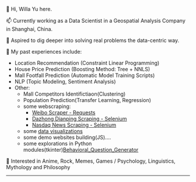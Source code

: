 👋 Hi, Willa Yu here. 

📫 Currently working as a Data Scientist in a Geospatial Analysis Company in Shanghai, China.

🌱 Aspired to dig deeper into solving real problems the data-centric way.

👀 My past experiences include: 

- Location Recommendation (Constraint Linear Programming)
- House Price Prediction (Boosting Method: Tree + NNLS)
- Mall Footfall Prediction (Automatic Model Training Scripts)
- NLP (Topic Modeling, Sentiment Analysis)
- Other: 
  - Mall Competitors Identifictiaon(Clustering)
  - Population Prediction(Transfer Learning, Regression)
  - some webscraping:
    - [Weibo Scraper - Requests](https://github.com/XinyueYu16/Weibo-Scraper)
    - [Dazhong Dianping Scraping - Selenium](https://github.com/XinyueYu16/POI_geo_analysis)
    - [Nasdaq News Scraping - Selenium](https://github.com/XinyueYu16/COVID-19_UCD_Challenge)
   - some [data visualizations](https://github.com/XinyueYu16/Data_Visualizations)
  - some demo websites building(JS)....
  - some explorations in Python modules(tkinter)[Behavioral_Question_Generator](https://github.com/XinyueYu16/Behavioral_Question_Generator)

💞️ Interested in Anime, Rock, Memes, Games / Psychology, Linguistics, Mythology and Philosophy


-----------------------------
<!---
- 📫 How to reach me ...
- 💞️ I’m looking to collaborate on ...
XinyueYu16/XinyueYu16 is a ✨ special ✨ repository because its `README.md` (this file) appears on your GitHub profile.
You can click the Preview link to take a look at your changes.
--->
